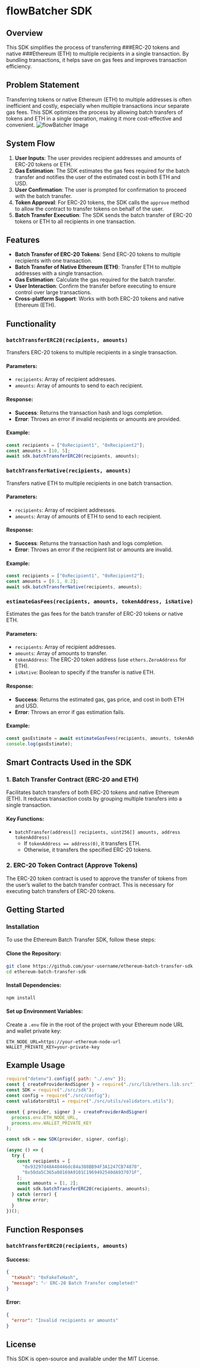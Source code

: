 # flowBatcher SDK

## Overview
This SDK simplifies the process of transferring ###ERC-20 tokens and native ###Ethereum (ETH) to multiple recipients in a single transaction. By bundling transactions, it helps save on gas fees and improves transaction efficiency.

## Problem Statement
Transferring tokens or native Ethereum (ETH) to multiple addresses is often inefficient and costly, especially when multiple transactions incur separate gas fees. This SDK optimizes the process by allowing batch transfers of tokens and ETH in a single operation, making it more cost-effective and convenient.
![flowBatcher Image](src/images/flowBatcher.png)


## System Flow
1. **User Inputs**: The user provides recipient addresses and amounts of ERC-20 tokens or ETH.
2. **Gas Estimation**: The SDK estimates the gas fees required for the batch transfer and notifies the user of the estimated cost in both ETH and USD.
3. **User Confirmation**: The user is prompted for confirmation to proceed with the batch transfer.
4. **Token Approval**: For ERC-20 tokens, the SDK calls the `approve` method to allow the contract to transfer tokens on behalf of the user.
5. **Batch Transfer Execution**: The SDK sends the batch transfer of ERC-20 tokens or ETH to all recipients in one transaction.

## Features
- **Batch Transfer of ERC-20 Tokens**: Send ERC-20 tokens to multiple recipients with one transaction.
- **Batch Transfer of Native Ethereum (ETH)**: Transfer ETH to multiple addresses with a single transaction.
- **Gas Estimation**: Calculate the gas required for the batch transfer.
- **User Interaction**: Confirm the transfer before executing to ensure control over large transactions.
- **Cross-platform Support**: Works with both ERC-20 tokens and native Ethereum (ETH).

## Functionality
### `batchTransferERC20(recipients, amounts)`
Transfers ERC-20 tokens to multiple recipients in a single transaction.

#### Parameters:
- `recipients`: Array of recipient addresses.
- `amounts`: Array of amounts to send to each recipient.

#### Response:
- **Success**: Returns the transaction hash and logs completion.
- **Error**: Throws an error if invalid recipients or amounts are provided.

#### Example:
```javascript
const recipients = ["0xRecipient1", "0xRecipient2"];
const amounts = [10, 5];
await sdk.batchTransferERC20(recipients, amounts);
```

### `batchTransferNative(recipients, amounts)`
Transfers native ETH to multiple recipients in one batch transaction.

#### Parameters:
- `recipients`: Array of recipient addresses.
- `amounts`: Array of amounts of ETH to send to each recipient.

#### Response:
- **Success**: Returns the transaction hash and logs completion.
- **Error**: Throws an error if the recipient list or amounts are invalid.

#### Example:
```javascript
const recipients = ["0xRecipient1", "0xRecipient2"];
const amounts = [0.1, 0.2];
await sdk.batchTransferNative(recipients, amounts);
```

### `estimateGasFees(recipients, amounts, tokenAddress, isNative)`
Estimates the gas fees for the batch transfer of ERC-20 tokens or native ETH.

#### Parameters:
- `recipients`: Array of recipient addresses.
- `amounts`: Array of amounts to transfer.
- `tokenAddress`: The ERC-20 token address (use `ethers.ZeroAddress` for ETH).
- `isNative`: Boolean to specify if the transfer is native ETH.

#### Response:
- **Success**: Returns the estimated gas, gas price, and cost in both ETH and USD.
- **Error**: Throws an error if gas estimation fails.

#### Example:
```javascript
const gasEstimate = await estimateGasFees(recipients, amounts, tokenAddress, true);
console.log(gasEstimate);
```

## Smart Contracts Used in the SDK
### **1. Batch Transfer Contract (ERC-20 and ETH)**
Facilitates batch transfers of both ERC-20 tokens and native Ethereum (ETH). It reduces transaction costs by grouping multiple transfers into a single transaction.

#### **Key Functions:**
- `batchTransfer(address[] recipients, uint256[] amounts, address tokenAddress)`
  - If `tokenAddress == address(0)`, it transfers ETH.
  - Otherwise, it transfers the specified ERC-20 tokens.

### **2. ERC-20 Token Contract (Approve Tokens)**
The ERC-20 token contract is used to approve the transfer of tokens from the user’s wallet to the batch transfer contract. This is necessary for executing batch transfers of ERC-20 tokens.

## Getting Started
### Installation
To use the Ethereum Batch Transfer SDK, follow these steps:

#### **Clone the Repository:**
```bash
git clone https://github.com/your-username/ethereum-batch-transfer-sdk.git
cd ethereum-batch-transfer-sdk
```

#### **Install Dependencies:**
```bash
npm install
```

#### **Set up Environment Variables:**
Create a `.env` file in the root of the project with your Ethereum node URL and wallet private key:
```plaintext
ETH_NODE_URL=https://your-ethereum-node-url
WALLET_PRIVATE_KEY=your-private-key
```

## Example Usage
```javascript
require("dotenv").config({ path: "./.env" });
const { createProviderAndSigner } = require("./src/lib/ethers.lib.src");
const SDK = require("./src/sdk");
const config = require("./src/config");
const validatorsUtil = require("./src/utils/validators.utils");

const { provider, signer } = createProviderAndSigner(
  process.env.ETH_NODE_URL,
  process.env.WALLET_PRIVATE_KEY
);

const sdk = new SDK(provider, signer, config);

(async () => {
  try {
    const recipients = [
      "0x93297d48A40446dc84a388BB94F3A1247CB74870",
      "0x50da5C365a08169A9101C1969492540dA937071F",
    ];
    const amounts = [1, 2];
    await sdk.batchTransferERC20(recipients, amounts);
  } catch (error) {
    throw error;
  }
})();
```

## Function Responses
### `batchTransferERC20(recipients, amounts)`
#### **Success:**
```json
{
  "txHash": "0xFakeTxHash",
  "message": "✅ ERC-20 Batch Transfer completed!"
}
```
#### **Error:**
```json
{
  "error": "Invalid recipients or amounts"
}
```

## License
This SDK is open-source and available under the MIT License.

